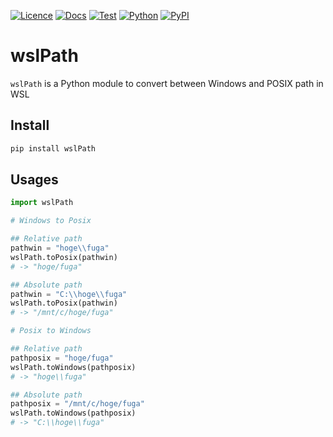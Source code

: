 [![Licence](https://img.shields.io/badge/License-MIT-9cf.svg?style=flat-square)](https://choosealicense.com/licenses/mit/)
[![Docs](https://img.shields.io/badge/Docs-passing-informational.svg?style=flat-square&color=brightgreen)](https://akikuno.github.io/wslPath/wslPath/main.html)
[![Test](https://img.shields.io/github/workflow/status/akikuno/wslPath/Pytest?json&label=Test&color=brightgreen&style=flat-square)](https://github.com/akikuno/wslPath/actions)
[![Python](https://img.shields.io/pypi/pyversions/wslPath.svg?label=Python&color=blue&style=flat-square)](https://pypi.org/project/wslPath/)
[![PyPI](https://img.shields.io/pypi/v/wslPath.svg?label=PyPI&color=orange&style=flat-square)](https://pypi.org/project/wslPath/)

# wslPath

`wslPath` is a Python module to convert between Windows and POSIX path in WSL

## Install

```python
pip install wslPath
```

## Usages

```python
import wslPath

# Windows to Posix

## Relative path
pathwin = "hoge\\fuga"
wslPath.toPosix(pathwin)
# -> "hoge/fuga"

## Absolute path
pathwin = "C:\\hoge\\fuga"
wslPath.toPosix(pathwin)
# -> "/mnt/c/hoge/fuga"

# Posix to Windows

## Relative path
pathposix = "hoge/fuga"
wslPath.toWindows(pathposix)
# -> "hoge\\fuga"

## Absolute path
pathposix = "/mnt/c/hoge/fuga"
wslPath.toWindows(pathposix)
# -> "C:\\hoge\\fuga"

```